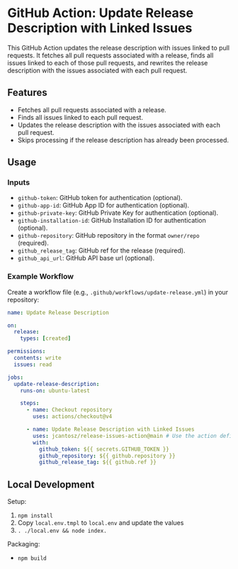 # GitHub Action: Update Release Description with Linked Issues

This GitHub Action updates the release description with issues linked to pull requests. It fetches all pull requests associated with a release, finds all issues linked to each of those pull requests, and rewrites the release description with the issues associated with each pull request.

## Features

- Fetches all pull requests associated with a release.
- Finds all issues linked to each pull request.
- Updates the release description with the issues associated with each pull request.
- Skips processing if the release description has already been processed.

## Usage

### Inputs

- `github-token`: GitHub token for authentication (optional).
- `github-app-id`: GitHub App ID for authentication (optional).
- `github-private-key`: GitHub Private Key for authentication (optional).
- `github-installation-id`: GitHub Installation ID for authentication (optional).
- `github-repository`: GitHub repository in the format `owner/repo` (required).
- `github_release_tag`: GitHub ref for the release (required).
- `github_api_url`: GitHub API base url (optional).

### Example Workflow

Create a workflow file (e.g., `.github/workflows/update-release.yml`) in your repository:

```yaml
name: Update Release Description

on:
  release:
    types: [created]

permissions:
  contents: write
  issues: read

jobs:
  update-release-description:
    runs-on: ubuntu-latest

    steps:
      - name: Checkout repository
        uses: actions/checkout@v4

      - name: Update Release Description with Linked Issues
        uses: jcantosz/release-issues-action@main # Use the action defined in the repository
        with:
          github_token: ${{ secrets.GITHUB_TOKEN }}
          github_repository: ${{ github.repository }}
          github_release_tag: ${{ github.ref }}
```

## Local Development

Setup:

1. `npm install`
1. Copy `local.env.tmpl` to `local.env` and update the values
1. `. ./local.env && node index.`

Packaging:

- `npm build`
